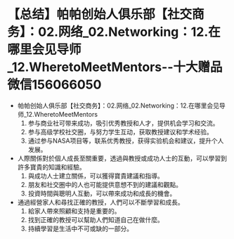 # 【总结】帕帕创始人俱乐部【社交商务】：02.网络_02.Networking：12.在哪里会见导师_12.WheretoMeetMentors--十大赠品微信156066050

-   帕帕创始人俱乐部【社交商务】：02.网络_02.Networking：12.在哪里会见导师_12.WheretoMeetMentors
    1.  参与商业社可带来成功，吸引优秀教授和人才，提供机会学习和交流。
    2.  参与高级学校社交圈，与努力学生互动，获取教授建议和学术经验。
    3.  通过参与NASA项目等，联系优秀教授，获得实验机会和建议，提升个人发展。
-   人際關係對於個人成長至關重要，透過與教授或成功人士的互動，可以學習到許多寶貴的知識和經驗。
    1.  與成功人士建立關係，可以獲得寶貴建議和指導。
    2.  朋友和社交圈中的人也可能提供意想不到的建議和觀點。
    3.  投資時間與聰明人互動，可以帶來成功和成長的機會。
-   通過經營家人和尋找正確的教授，人們可以不斷學習和成長。
    1.  給家人帶來照顧和支持是重要的。
    2.  找到正確的教授可以幫助人們知道自己在做什麼。
    3.  持續學習是生活中不可或缺的一部分。
